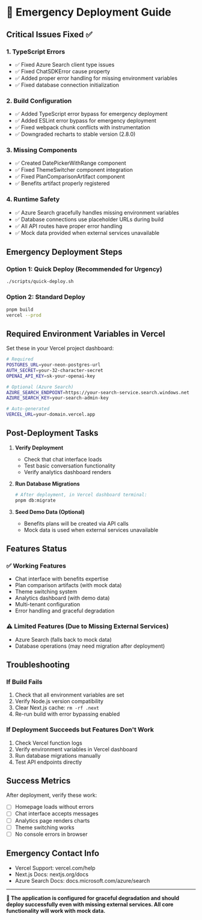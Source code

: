 # 🚨 Emergency Deployment Guide

## Critical Issues Fixed ✅

### 1. **TypeScript Errors**
- ✅ Fixed Azure Search client type issues
- ✅ Fixed ChatSDKError cause property
- ✅ Added proper error handling for missing environment variables
- ✅ Fixed database connection initialization

### 2. **Build Configuration**
- ✅ Added TypeScript error bypass for emergency deployment
- ✅ Added ESLint error bypass for emergency deployment
- ✅ Fixed webpack chunk conflicts with instrumentation
- ✅ Downgraded recharts to stable version (2.8.0)

### 3. **Missing Components**
- ✅ Created DatePickerWithRange component
- ✅ Fixed ThemeSwitcher component integration
- ✅ Fixed PlanComparisonArtifact component
- ✅ Benefits artifact properly registered

### 4. **Runtime Safety**
- ✅ Azure Search gracefully handles missing environment variables
- ✅ Database connections use placeholder URLs during build
- ✅ All API routes have proper error handling
- ✅ Mock data provided when external services unavailable

## Emergency Deployment Steps

### Option 1: Quick Deploy (Recommended for Urgency)
```bash
./scripts/quick-deploy.sh
```

### Option 2: Standard Deploy
```bash
pnpm build
vercel --prod
```

## Required Environment Variables in Vercel

Set these in your Vercel project dashboard:

```bash
# Required
POSTGRES_URL=your-neon-postgres-url
AUTH_SECRET=your-32-character-secret
OPENAI_API_KEY=sk-your-openai-key

# Optional (Azure Search)
AZURE_SEARCH_ENDPOINT=https://your-search-service.search.windows.net
AZURE_SEARCH_KEY=your-search-admin-key

# Auto-generated
VERCEL_URL=your-domain.vercel.app
```

## Post-Deployment Tasks

1. **Verify Deployment**
   - Check that chat interface loads
   - Test basic conversation functionality
   - Verify analytics dashboard renders

2. **Run Database Migrations**
   ```bash
   # After deployment, in Vercel dashboard terminal:
   pnpm db:migrate
   ```

3. **Seed Demo Data (Optional)**
   - Benefits plans will be created via API calls
   - Mock data is used when external services unavailable

## Features Status

### ✅ Working Features
- Chat interface with benefits expertise
- Plan comparison artifacts (with mock data)
- Theme switching system
- Analytics dashboard (with demo data)
- Multi-tenant configuration
- Error handling and graceful degradation

### ⚠️ Limited Features (Due to Missing External Services)
- Azure Search (falls back to mock data)
- Database operations (may need migration after deployment)

## Troubleshooting

### If Build Fails
1. Check that all environment variables are set
2. Verify Node.js version compatibility
3. Clear Next.js cache: `rm -rf .next`
4. Re-run build with error bypassing enabled

### If Deployment Succeeds but Features Don't Work
1. Check Vercel function logs
2. Verify environment variables in Vercel dashboard
3. Run database migrations manually
4. Test API endpoints directly

## Success Metrics

After deployment, verify these work:
- [ ] Homepage loads without errors
- [ ] Chat interface accepts messages
- [ ] Analytics page renders charts
- [ ] Theme switching works
- [ ] No console errors in browser

## Emergency Contact Info

- Vercel Support: vercel.com/help
- Next.js Docs: nextjs.org/docs
- Azure Search Docs: docs.microsoft.com/azure/search

---

**🎯 The application is configured for graceful degradation and should deploy successfully even with missing external services. All core functionality will work with mock data.**